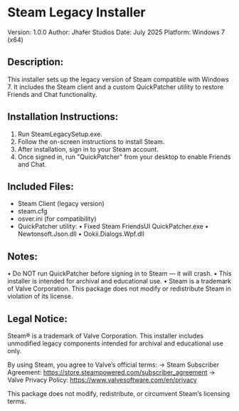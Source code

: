 Steam Legacy Installer
======================

Version: 1.0.0
Author: Jhafer Studios
Date: July 2025
Platform: Windows 7 (x64)

Description:
------------
This installer sets up the legacy version of Steam compatible with Windows 7.
It includes the Steam client and a custom QuickPatcher utility to restore Friends and Chat functionality.

Installation Instructions:
--------------------------
1. Run SteamLegacySetup.exe.
2. Follow the on-screen instructions to install Steam.
3. After installation, sign in to your Steam account.
4. Once signed in, run "QuickPatcher" from your desktop to enable Friends and Chat.

Included Files:
---------------
- Steam Client (legacy version)
- steam.cfg
- osver.ini (for compatibility)
- QuickPatcher utility:
    • Fixed Steam FriendsUI QuickPatcher.exe
    • Newtonsoft.Json.dll
    • Ookii.Dialogs.Wpf.dll

Notes:
------
• Do NOT run QuickPatcher before signing in to Steam — it will crash.
• This installer is intended for archival and educational use.
• Steam is a trademark of Valve Corporation. This package does not modify or redistribute Steam in violation of its license.

Legal Notice:
-------------
Steam® is a trademark of Valve Corporation. This installer includes unmodified legacy components intended for archival and educational use only.

By using Steam, you agree to Valve’s official terms:
→ Steam Subscriber Agreement: https://store.steampowered.com/subscriber_agreement
→ Valve Privacy Policy: https://www.valvesoftware.com/en/privacy

This package does not modify, redistribute, or circumvent Steam’s licensing terms.



